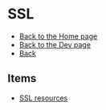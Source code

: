# SSL

- [Back to the Home page](../../README.md)
- [Back to the Dev page](../README.md)
- [Back](README.md)

## Items
- [SSL resources](SSL%20resources.md)

